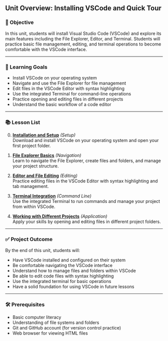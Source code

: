 ## Unit Overview: Installing VSCode and Quick Tour

### 🧭 Objective

In this unit, students will install Visual Studio Code (VSCode) and explore its main features including the File Explorer, Editor, and Terminal. Students will practice basic file management, editing, and terminal operations to become comfortable with the VSCode interface.

---

### 🎯 Learning Goals

* Install VSCode on your operating system
* Navigate and use the File Explorer for file management
* Edit files in the VSCode Editor with syntax highlighting
* Use the integrated Terminal for command-line operations
* Practice opening and editing files in different projects
* Understand the basic workflow of a code editor

---

### 📚 Lesson List

0. **[Installation and Setup](./vscode-install-and-intro-lv0.md)** *(Setup)*  
   Download and install VSCode on your operating system and open your first project folder.

1. **[File Explorer Basics](./vscode-install-and-intro-lv1.md)** *(Navigation)*  
   Learn to navigate the File Explorer, create files and folders, and manage your project structure.

2. **[Editor and File Editing](./vscode-install-and-intro-lv2.md)** *(Editing)*  
   Practice editing files in the VSCode Editor with syntax highlighting and tab management.

3. **[Terminal Integration](./vscode-install-and-intro-lv3.md)** *(Command Line)*  
   Use the integrated Terminal to run commands and manage your project from within VSCode.

4. **[Working with Different Projects](./vscode-install-and-intro-lv4.md)** *(Application)*  
   Apply your skills by opening and editing files in different project folders.

---

### ✅ Project Outcome

By the end of this unit, students will:

* Have VSCode installed and configured on their system
* Be comfortable navigating the VSCode interface
* Understand how to manage files and folders within VSCode
* Be able to edit code files with syntax highlighting
* Use the integrated terminal for basic operations
* Have a solid foundation for using VSCode in future lessons

---

### 🛠️ Prerequisites

* Basic computer literacy
* Understanding of file systems and folders
* Git and GitHub account (for version control practice)
* Web browser for viewing HTML files 